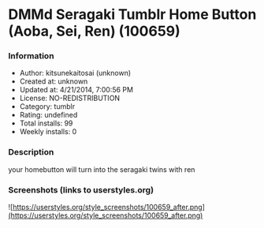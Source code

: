 # DMMd Seragaki Tumblr Home Button (Aoba, Sei, Ren) (100659)

### Information
- Author: kitsunekaitosai (unknown)
- Created at: unknown
- Updated at: 4/21/2014, 7:00:56 PM
- License: NO-REDISTRIBUTION
- Category: tumblr
- Rating: undefined
- Total installs: 99
- Weekly installs: 0


### Description
your homebutton will turn into the seragaki twins with ren


### Screenshots (links to userstyles.org)
![https://userstyles.org/style_screenshots/100659_after.png](https://userstyles.org/style_screenshots/100659_after.png)


